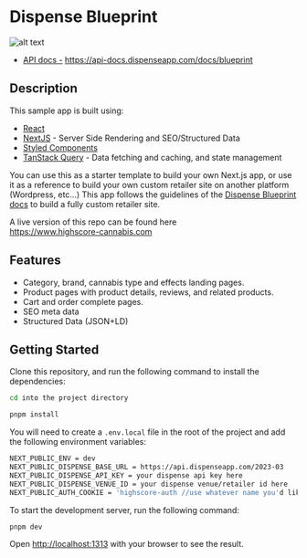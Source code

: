 # Dispense Blueprint

![alt text](https://files.readme.io/3677bcb-blueprint-headless-commerce.png)

- [API docs -](https://api-docs.dispenseapp.com/docs/blueprint) https://api-docs.dispenseapp.com/docs/blueprint

## Description

This sample app is built using:

- [React](https://react.dev/)
- [NextJS](https://nextjs.org/) - Server Side Rendering and SEO/Structured Data
- [Styled Components](https://styled-components.com/)
- [TanStack Query](https://tanstack.com/query/latest) - Data fetching and caching, and state management

You can use this as a starter template to build your own Next.js app, or use it as a reference to build your own custom retailer site on another platform (Wordpress, etc...)
This app follows the guidelines of the [Dispense Blueprint docs](https://api-docs.dispenseapp.com/docs/blueprint) to build a fully custom retailer site.

A live version of this repo can be found here <br />
https://www.highscore-cannabis.com

## Features

- Category, brand, cannabis type and effects landing pages.
- Product pages with product details, reviews, and related products.
- Cart and order complete pages.
- SEO meta data
- Structured Data (JSON+LD)

## Getting Started

Clone this repository, and run the following command to install the dependencies:

```bash
cd into the project directory
```

```bash
pnpm install
```

You will need to create a `.env.local` file in the root of the project and add the following environment variables:

```bash
NEXT_PUBLIC_ENV = dev
NEXT_PUBLIC_DISPENSE_BASE_URL = https://api.dispenseapp.com/2023-03
NEXT_PUBLIC_DISPENSE_API_KEY = your dispense api key here
NEXT_PUBLIC_DISPENSE_VENUE_ID = your dispense venue/retailer id here
NEXT_PUBLIC_AUTH_COOKIE = 'highscore-auth //use whatever name you'd like for the auth cookie
```

To start the development server, run the following command:

```bash
pnpm dev
```

Open [http://localhost:1313](http://localhost:1313) with your browser to see the result.
